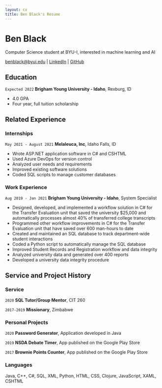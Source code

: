 ```yaml
---
layout: cv
title: Ben Black's Resume
---
```

# Ben Black 
Computer Science student at BYU-I, interested in machine learning and AI

<div id="webaddress">
<a href="mailto:benblack@byui.edu">benblack@byui.edu</a>
| <a href="https://www.linkedin.com/in/benjamin-black-b710551ab/">LinkedIn</a>
| <a href="https://benblack1.github.io/BLACK-Resume/">GitHub</a>
</div>

<!-- https://www.monique.tech/the-art-of-markdown -->

## Education

`Expected 2022`
__Brigham Young University - Idaho__, Rexburg, ID

- 4.0 GPA
- Four year, full tuition scholarship


## Related Experience

### Internships

`May 2021 - August 2021`
__Melaleuca, Inc__, Idaho Falls, ID

- Wrote ASP.NET application software in C# and CSHTML
- Used Azure DevOps for version control
- Analyzed user needs and requirements 
- Improved existing software solutions
- Coded SQL scripts to manage customer databases

### Work Experience

`Aug 2019 - Jan 2021`
__Brigham Young University - Idaho__, System Specialist

- Designed, developed, and implemented a workflow solution in C# for the Transfer Evaluation unit that saved the university $25,000 and automatically processes almost 40% of transferred college transcripts
- Programmed other workflow improvements in C# for the Transfer Evaluation unit that have saved over 600 man-hours to date
- Created and maintained an SQL database to track department-wide student interactions
- Coded a Python script to automatically manage the SQL database
- Improved Student Records and Registration workflow and data integrity
- Analyzed university data and generated over 400 reports
- Developed a university data integrity procedure

## Service and Project History

### Service
`2020`
__SQL Tutor/Group Mentor__, CIT 260

`2017-2019`
__Missionary__, Zimbabwe

### Personal Projects
`2020`
__Password Generator__, Application developed in Java

`2019`
__NSDA Debate Timer__, App published on the Google Play Store

`2017` 
__Brownie Points Counter__, App published on the Google Play Store

### Languages
Java, C++, C#, SQL, XML, Python, HTML, CSS, Clojure, JavaScript, XAML, CSHTML


<!-- ### Footer

Last updated: March 2021 -->


